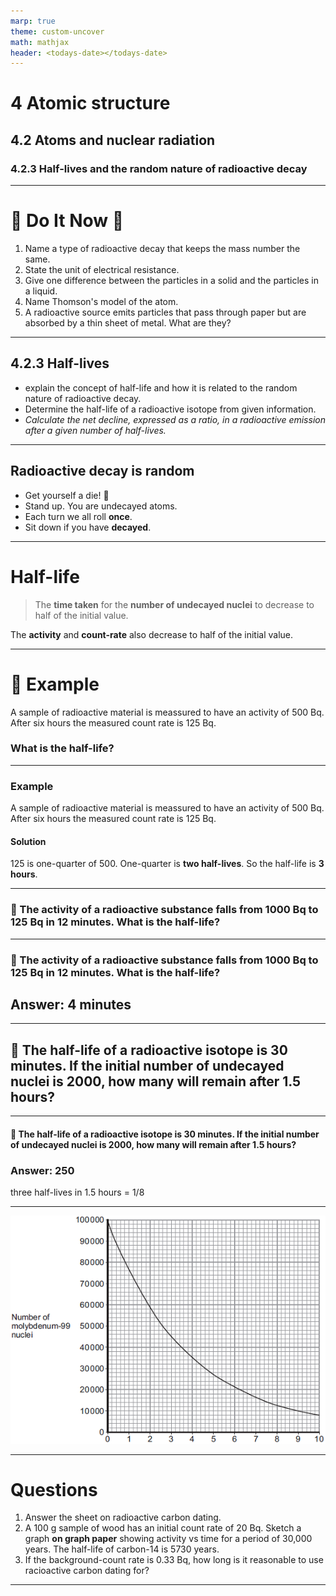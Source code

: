 ```yaml
---
marp: true
theme: custom-uncover
math: mathjax
header: <todays-date></todays-date>
---
```

<script src="/js/todays-date.js"></script>

# 4 Atomic structure
## 4.2 Atoms and nuclear radiation
### 4.2.3 Half-lives and the random nature of radioactive decay

---

# :blue_book: Do It Now :raised_hands:

1. Name a type of radioactive decay that keeps the mass number the same.
2. State the unit of electrical resistance.
3. Give one difference between the particles in a solid and the particles in a liquid.
4. Name Thomson's model of the atom.
5. A radioactive source emits particles that pass through paper but are absorbed by a thin sheet of metal. What are they?

---

## 4.2.3 Half-lives

- explain the concept of half-life and how it is related to the random nature of radioactive decay.
- Determine the half-life of a radioactive isotope from given information.
- _Calculate the net decline, expressed as a ratio, in a radioactive emission after a given number of half-lives._

---

## Radioactive decay is **random**

- Get yourself a die! :game_die:
- Stand up. You are undecayed atoms.
- Each turn we all roll **once**.
- Sit down if you have **decayed**.

---

# Half-life

> The **time taken** for the **number of undecayed nuclei** to decrease to half of the initial value.

The **activity** and **count-rate** also decrease to half of the initial value.

---

# :thinking: Example

A sample of radioactive material is meassured to have an activity of 500 Bq. After six hours the measured count rate is 125 Bq.

### What is the half-life?

---

### Example
A sample of radioactive material is meassured to have an activity of 500 Bq. After six hours the measured count rate is 125 Bq.

#### Solution

125 is one-quarter of 500. One-quarter is **two half-lives**. So the half-life is **3 hours**.

---

### :memo: The activity of a radioactive substance falls from 1000 Bq to 125 Bq in 12 minutes. What is the half-life?

---

### :memo: The activity of a radioactive substance falls from 1000 Bq to 125 Bq in 12 minutes. What is the half-life?

## Answer: 4 minutes

---

## :memo: The half-life of a radioactive isotope is 30 minutes. If the initial number of undecayed nuclei is 2000, how many will remain after 1.5 hours?

---

#### :memo: The half-life of a radioactive isotope is 30 minutes. If the initial number of undecayed nuclei is 2000, how many will remain after 1.5 hours?

### Answer: 250

three half-lives in 1.5 hours = 1/8

---

![bg fit](./images/example-decay-graph.png)

---

# Questions

1. Answer the sheet on radioactive carbon dating.
2. A 100 g sample of wood has an initial count rate of 20 Bq. Sketch a graph **on graph paper** showing activity vs time for a period of 30,000 years. The half-life of carbon-14 is 5730 years.
3. If the background-count rate is 0.33 Bq, how long is it reasonable to use racioactive carbon dating for?

---

